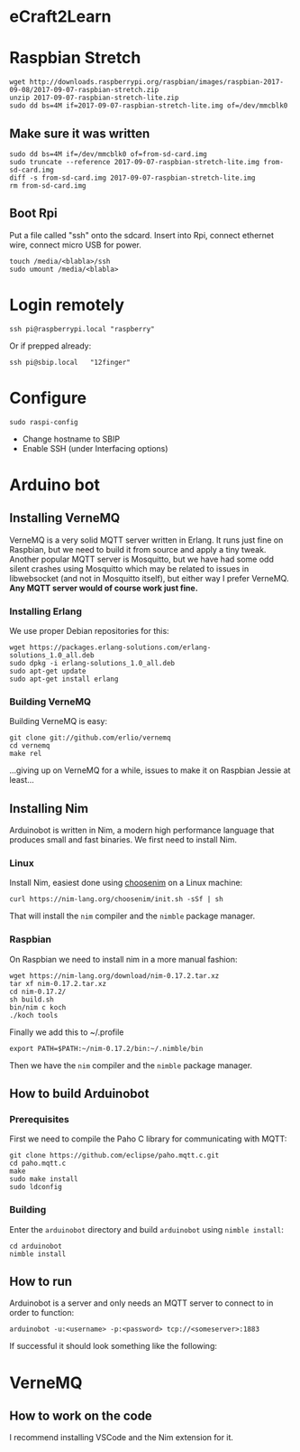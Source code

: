 # eCraft2Learn


# Raspbian Stretch

    wget http://downloads.raspberrypi.org/raspbian/images/raspbian-2017-09-08/2017-09-07-raspbian-stretch.zip
    unzip 2017-09-07-raspbian-stretch-lite.zip
    sudo dd bs=4M if=2017-09-07-raspbian-stretch-lite.img of=/dev/mmcblk0
## Make sure it was written

    sudo dd bs=4M if=/dev/mmcblk0 of=from-sd-card.img
    sudo truncate --reference 2017-09-07-raspbian-stretch-lite.img from-sd-card.img
    diff -s from-sd-card.img 2017-09-07-raspbian-stretch-lite.img
    rm from-sd-card.img

## Boot Rpi
Put a file called "ssh" onto the sdcard. Insert into Rpi, connect ethernet wire, connect micro USB for power.

    touch /media/<blabla>/ssh
    sudo umount /media/<blabla>

# Login remotely
    ssh pi@raspberrypi.local "raspberry"
Or if prepped already:
    
    ssh pi@sbip.local   "12finger"

# Configure

    sudo raspi-config

* Change hostname to SBIP
* Enable SSH (under Interfacing options)

# Arduino bot

## Installing VerneMQ
VerneMQ is a very solid MQTT server written in Erlang. It runs just fine on Raspbian, but we need to build it from source and apply a tiny tweak. Another popular MQTT server is Mosquitto, but we have had some odd silent crashes using Mosquitto which may be related to issues in libwebsocket (and not in Mosquitto itself), but either way I prefer VerneMQ. **Any MQTT server would of course work just fine.**

### Installing Erlang
We use proper Debian repositories for this:

    wget https://packages.erlang-solutions.com/erlang-solutions_1.0_all.deb
    sudo dpkg -i erlang-solutions_1.0_all.deb
    sudo apt-get update
    sudo apt-get install erlang

### Building VerneMQ
Building VerneMQ is easy:

    git clone git://github.com/erlio/vernemq
    cd vernemq
    make rel

...giving up on VerneMQ for a while, issues to make it on Raspbian Jessie at least...

## Installing Nim
Arduinobot is written in Nim, a modern high performance language that produces small and fast binaries. We first need to install Nim. 
### Linux
Install Nim, easiest done using [choosenim](https://github.com/dom96/choosenim) on a Linux machine:

    curl https://nim-lang.org/choosenim/init.sh -sSf | sh

That will install the `nim` compiler and the `nimble` package manager.

### Raspbian
On Raspbian we need to install nim in a more manual fashion:

    wget https://nim-lang.org/download/nim-0.17.2.tar.xz
    tar xf nim-0.17.2.tar.xz 
    cd nim-0.17.2/
    sh build.sh
    bin/nim c koch
    ./koch tools

Finally we add this to ~/.profile

    export PATH=$PATH:~/nim-0.17.2/bin:~/.nimble/bin

Then we have the `nim` compiler and the `nimble` package manager.

## How to build Arduinobot
### Prerequisites
First we need to compile the Paho C library for communicating with MQTT:

    git clone https://github.com/eclipse/paho.mqtt.c.git
    cd paho.mqtt.c
    make
    sudo make install
    sudo ldconfig

### Building
Enter the `arduinobot` directory and build `arduinobot` using `nimble install`:

    cd arduinobot
    nimble install

## How to run
Arduinobot is a server and only needs an MQTT server to connect to in order to function:

    arduinobot -u:<username> -p:<password> tcp://<someserver>:1883

If successful it should look something like the following:

# VerneMQ


## How to work on the code

I recommend installing VSCode and the Nim extension for it.


